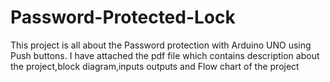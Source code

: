 # Password-Protected-Lock
This project is all about the Password protection with Arduino UNO using Push buttons.
I have attached the pdf file which contains description about the project,block diagram,inputs outputs and Flow chart of the project
